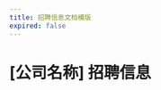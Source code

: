 ```yaml
---
title: 招聘信息文档模版
expired: false
---
```


# [公司名称] 招聘信息

<JobPostingTable job-posting-json-path="Amazon/data/software-engineer-20250513" />
